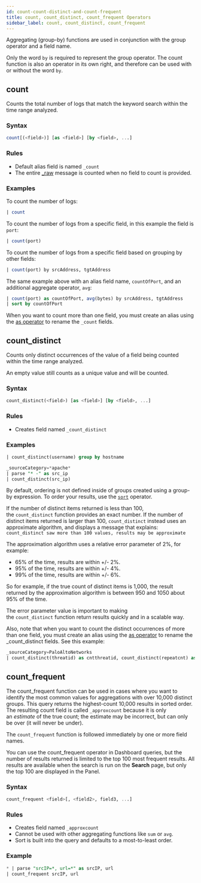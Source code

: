 ```yaml
---
id: count-count-distinct-and-count-frequent
title: count, count_distinct, count_frequent Operators
sidebar_label: count, count_distinct, count_frequent
---
```



Aggregating (group-by) functions are used in conjunction with the group operator and a field name.

Only the word `by` is required to represent the group operator. The count function is also an operator in its own right, and therefore can be used with or without the word `by`.

## count

Counts the total number of logs that match the keyword search within the time range analyzed.

### Syntax

```sql
count[(<field>)] [as <field>] [by <field>, ...]
```

### Rules

* Default alias field is named `_count`
* The entire [_raw](/docs/search/get-started-with-search/search-basics/built-in-metadata) message is counted when no field to count is provided.

### Examples

To count the number of logs:

```sql
| count
```

To count the number of logs from a specific field, in this example the field is `port`:

```sql
| count(port)
```

To count the number of logs from a specific field based on grouping by other fields: 

```sql
| count(port) by srcAddress, tgtAddress
```

The same example above with an alias field name, `countOfPort`, and an additional aggregate operator, `avg`:

```sql
| count(port) as countOfPort, avg(bytes) by srcAddress, tgtAddress
| sort by countOfPort
```

When you want to count more than one field, you must create an alias using the [as operator](/docs/search/search-query-language/search-operators/as) to rename the `_count` fields.

## count_distinct

Counts only distinct occurrences of the value of a field being counted within the time range analyzed.

An empty value still counts as a unique value and will be counted.

### Syntax

```sql
count_distinct(<field>) [as <field>] [by <field>, ...]
```

### Rules

* Creates field named `_count_distinct`

### Examples

```sql
| count_distinct(username) group by hostname
```

```sql
_sourceCategory=*apache*
| parse "* -" as src_ip
| count_distinct(src_ip)
```

By default, ordering is not defined inside of groups created using a group-by expression. To order your results, use the [`sort`](/docs/search/search-query-language/search-operators/sort) operator.

If the number of distinct items returned is less than 100, the `count_distinct` function provides an exact number. If the number of distinct items returned is larger than 100, `count_distinct` instead uses an approximate algorithm, and displays a message that explains: `count_distinct saw more than 100 values, results may be approximate`

The approximation algorithm uses a relative error parameter of 2%, for example:

* 65% of the time, results are within +/- 2%.
* 95% of the time, results are within +/- 4%.
* 99% of the time, results are within +/- 6%.

So for example, if the true count of distinct items is 1,000, the result returned by the approximation algorithm is between 950 and 1050 about 95% of the time.

The error parameter value is important to making the `count_distinct` function return results quickly and in a scalable way.

Also, note that when you want to count the distinct occurrences of more than one field, you must create an alias using the [as operator](/docs/search/search-query-language/search-operators/as) to rename the _count_distinct fields. See this example:

```sql
_sourceCategory=PaloAltoNetworks
| count_distinct(threatid) as cntthreatid, count_distinct(repeatcnt) as cntrepeatcnt
```

## count_frequent

The count_frequent function can be used in cases where you want to identify the most common values for aggregations with over 10,000 distinct groups. This query returns the highest-count 10,000 results in sorted order. The resulting count field is called `_approxcount` because it is only an *estimate* of the true count; the estimate may be incorrect, but can only be over (it will never be under).

The `count_frequent` function is followed immediately by one or more field names.

You can use the count_frequent operator in Dashboard queries, but the number of results returned is limited to the top 100 most frequent results. All results are available when the search is run on the **Search** page, but only the top 100 are displayed in the Panel.

### Syntax

```sql
count_frequent <field>[, <field2>, field3, ...]
```

### Rules

* Creates field named `_approxcount`
* Cannot be used with other aggregating functions like `sum` or `avg`.
* Sort is built into the query and defaults to a most-to-least order.

### Example

```sql
* | parse "srcIP=*, url=*" as srcIP, url 
| count_frequent srcIP, url
```
